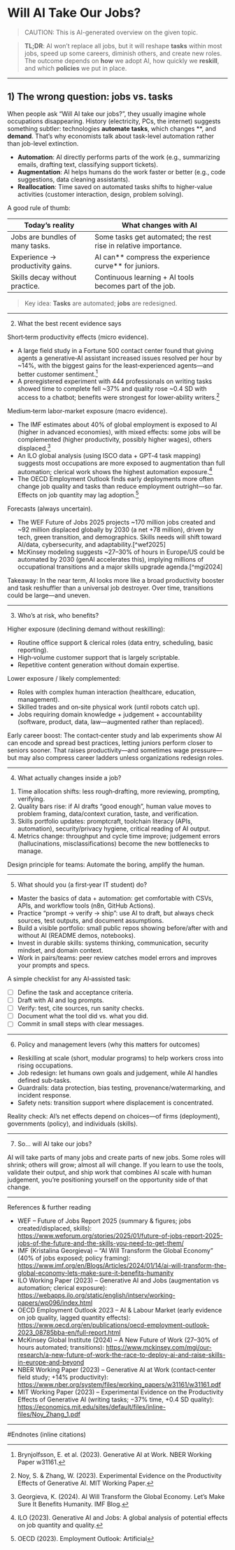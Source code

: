 # Will AI Take Our Jobs?  

>CAUTION: This is AI-generated overview on the given topic.

> **TL;DR**: AI won’t replace all jobs, but it will reshape **tasks** within most jobs, speed up some careers, diminish others, and create new roles. The outcome depends on **how** we adopt AI, how quickly we **reskill**, and which **policies** we put in place.

---

## 1) The wrong question: jobs vs. tasks

When people ask “Will AI take our jobs?”, they usually imagine whole occupations disappearing. History (electricity, PCs, the internet) suggests something subtler: technologies **automate tasks**, which changes **, and **demand**. That’s why economists talk about task-level automation rather than job-level extinction.

- **Automation**: AI directly performs parts of the work (e.g., summarizing emails, drafting text, classifying support tickets).  
- **Augmentation**: AI helps humans do the work faster or better (e.g., code suggestions, data cleaning assistants).  
- **Reallocation**: Time saved on automated tasks shifts to higher‑value activities (customer interaction, design, problem solving).

A good rule of thumb:

| **Today’s reality** | **What changes with AI** |
|---|---|
| Jobs are bundles of many tasks. | Some tasks get automated; the rest rise in relative importance. |
| Experience → productivity gains. | AI can** compress the experience curve** for juniors. |
| Skills decay without practice. | Continuous learning + AI tools becomes part of the job. |

>Key idea: **Tasks** are automated; **jobs** are redesigned.

---

2) What the best recent evidence says

Short‑term productivity effects (micro evidence).  
- A large field study in a Fortune 500 contact center found that giving agents a generative‑AI assistant increased issues resolved per hour by ~14%, with the biggest gains for the least‑experienced agents—and better customer sentiment.[^nber]  
- A preregistered experiment with 444 professionals on writing tasks showed time to complete fell ~37% and quality rose ~0.4 SD with access to a chatbot; benefits were strongest for lower‑ability writers.[^noyzhang]

Medium‑term labor‑market exposure (macro evidence).  
- The IMF estimates about 40% of global employment is exposed to AI (higher in advanced economies), with mixed effects: some jobs will be complemented (higher productivity, possibly higher wages), others displaced.[^imfblog]  
- An ILO global analysis (using ISCO data + GPT‑4 task mapping) suggests most occupations are more exposed to augmentation than full automation; clerical work shows the highest automation exposure.[^ilo]  
- The OECD Employment Outlook finds early deployments more often change job quality and tasks than reduce employment outright—so far. Effects on job quantity may lag adoption.[^oecd]

Forecasts (always uncertain).  
- The WEF Future of Jobs 2025 projects ~170 million jobs created and ~92 million displaced globally by 2030 (a net +78 million), driven by tech, green transition, and demographics. Skills needs will shift toward AI/data, cybersecurity, and adaptability.[^wef2025]  
- McKinsey modeling suggests ~27–30% of hours in Europe/US could be automated by 2030 (genAI accelerates this), implying millions of occupational transitions and a major skills upgrade agenda.[^mgi2024]

Takeaway: In the near term, AI looks more like a broad productivity booster and task reshuffler than a universal job destroyer. Over time, transitions could be large—and uneven.

---

3) Who’s at risk, who benefits?

Higher exposure (declining demand without reskilling):  
- Routine office support & clerical roles (data entry, scheduling, basic reporting).  
- High‑volume customer support that is largely scriptable.  
- Repetitive content generation without domain expertise.

Lower exposure / likely complemented:  
- Roles with complex human interaction (healthcare, education, management).  
- Skilled trades and on‑site physical work (until robots catch up).  
- Jobs requiring domain knowledge + judgement + accountability (software, product, data, law—augmented rather than replaced).

Early career boost: The contact‑center study and lab experiments show AI can encode and spread best practices, letting juniors perform closer to seniors sooner. That raises productivity—and sometimes wage pressure—but may also compress career ladders unless organizations redesign roles.

---

4) What actually changes inside a job?

1. Time allocation shifts: less rough‑drafting, more reviewing, prompting, verifying.  
2. Quality bars rise: if AI drafts “good enough”, human value moves to problem framing, data/context curation, taste, and verification.  
3. Skills portfolio updates: promptcraft, toolchain literacy (APIs, automation), security/privacy hygiene, critical reading of AI output.  
4. Metrics change: throughput and cycle time improve; judgement errors (hallucinations, misclassifications) become the new bottlenecks to manage.

Design principle for teams: Automate the boring, amplify the human.

---

5) What should you (a first‑year IT student) do?

- Master the basics of data + automation: get comfortable with CSVs, APIs, and workflow tools (n8n, GitHub Actions).  
- Practice “prompt → verify → ship”: use AI to draft, but always check sources, test outputs, and document assumptions.  
- Build a visible portfolio: small public repos showing before/after with and without AI (README demos, notebooks).  
- Invest in durable skills: systems thinking, communication, security mindset, and domain context.  
- Work in pairs/teams: peer review catches model errors and improves your prompts and specs.  

A simple checklist for any AI‑assisted task:

- [ ] Define the task and acceptance criteria.  
- [ ] Draft with AI and log prompts.  
- [ ] Verify: test, cite sources, run sanity checks.  
- [ ] Document what the tool did vs. what you did.  
- [ ] Commit in small steps with clear messages.  

---

6) Policy and management levers (why this matters for outcomes)

- Reskilling at scale (short, modular programs) to help workers cross into rising occupations.  
- Job redesign: let humans own goals and judgement, while AI handles defined sub‑tasks.  
- Guardrails: data protection, bias testing, provenance/watermarking, and incident response.  
- Safety nets: transition support where displacement is concentrated.  

Reality check: AI’s net effects depend on choices—of firms (deployment), governments (policy), and individuals (skills).

---

7) So… will AI take our jobs?

AI will take parts of many jobs and create parts of new jobs. Some roles will shrink; others will grow; almost all will change. If you learn to use the tools, validate their output, and ship work that combines AI scale with human judgement, you’re positioning yourself on the opportunity side of that change.

---

References & further reading

- WEF – Future of Jobs Report 2025 (summary & figures; jobs created/displaced, skills): https://www.weforum.org/stories/2025/01/future-of-jobs-report-2025-jobs-of-the-future-and-the-skills-you-need-to-get-them/  
- IMF (Kristalina Georgieva) – “AI Will Transform the Global Economy” (40% of jobs exposed; policy framing): https://www.imf.org/en/Blogs/Articles/2024/01/14/ai-will-transform-the-global-economy-lets-make-sure-it-benefits-humanity  
- ILO Working Paper (2023) – Generative AI and Jobs (augmentation vs automation; clerical exposure): https://webapps.ilo.org/static/english/intserv/working-papers/wp096/index.html  
- OECD Employment Outlook 2023 – AI & Labour Market (early evidence on job quality, lagged quantity effects): https://www.oecd.org/en/publications/oecd-employment-outlook-2023_08785bba-en/full-report.html  
- McKinsey Global Institute (2024) – A New Future of Work (27–30% of hours automated; transitions): https://www.mckinsey.com/mgi/our-research/a-new-future-of-work-the-race-to-deploy-ai-and-raise-skills-in-europe-and-beyond  
- NBER Working Paper (2023) – Generative AI at Work (contact‑center field study; +14% productivity): https://www.nber.org/system/files/working_papers/w31161/w31161.pdf  
- MIT Working Paper (2023) – Experimental Evidence on the Productivity Effects of Generative AI (writing tasks; −37% time, +0.4 SD quality): https://economics.mit.edu/sites/default/files/inline-files/Noy_Zhang_1.pdf

---

#Endnotes (inline citations)

[^nber]: Brynjolfsson, E. et al. (2023). Generative AI at Work. NBER Working Paper w31161.  
[^noyzhang]: Noy, S. & Zhang, W. (2023). Experimental Evidence on the Productivity Effects of Generative AI. MIT Working Paper.  
[^imfblog]: Georgieva, K. (2024). AI Will Transform the Global Economy. Let’s Make Sure It Benefits Humanity. IMF Blog.  
[^ilo]: ILO (2023). Generative AI and Jobs: A global analysis of potential effects on job quantity and quality.  
[^oecd]: OECD (2023). Employment Outlook: Artificial
